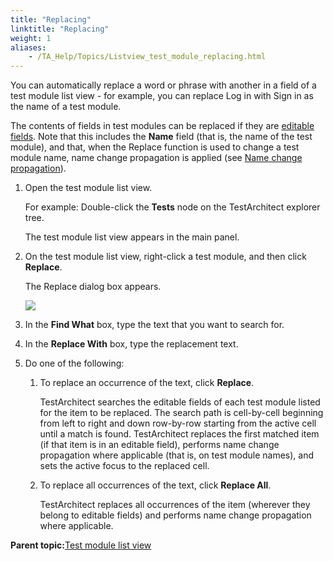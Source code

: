 ```yaml
--- 
title: "Replacing"
linktitle: "Replacing"
weight: 1
aliases: 
    - /TA_Help/Topics/Listview_test_module_replacing.html
---
```


You can automatically replace a word or phrase with another in a field of a test module list view - for example, you can replace Log in with Sign in as the name of a test module.

The contents of fields in test modules can be replaced if they are [editable fields](/TA_Help/Topics/Listview_editable_fields.html). Note that this includes the **Name** field \(that is, the name of the test module\), and that, when the Replace function is used to change a test module name, name change propagation is applied \(see [Name change propagation](/TA_Help/Topics/Project_and_project_items_rename_refactoring.html)\).

1.  Open the test module list view.

    For example: Double-click the **Tests** node on the TestArchitect explorer tree.

    The test module list view appears in the main panel.

2.  On the test module list view, right-click a test module, and then click **Replace**.

    The Replace dialog box appears.

    ![](/images//Images/replace_dlg.png)

3.  In the **Find What** box, type the text that you want to search for.

4.  In the **Replace With** box, type the replacement text.

5.  Do one of the following:

    1.  To replace an occurrence of the text, click **Replace**.

        TestArchitect searches the editable fields of each test module listed for the item to be replaced. The search path is cell-by-cell beginning from left to right and down row-by-row starting from the active cell until a match is found. TestArchitect replaces the first matched item \(if that item is in an editable field\), performs name change propagation where applicable \(that is, on test module names\), and sets the active focus to the replaced cell.

    2.  To replace all occurrences of the text, click **Replace All**.

        TestArchitect replaces all occurrences of the item \(wherever they belong to editable fields\) and performs name change propagation where applicable.


**Parent topic:**[Test module list view](/TA_Help/Topics/Listview_TM.html)

